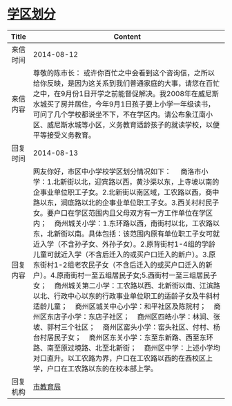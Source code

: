 # <a href="http://www.shangluo.gov.cn/zmhd/ldxxxx.jsp?urltype=leadermail.LeaderMailContentUrl&wbtreeid=1112&leadermailid=2652">学区划分</a>
| Title |                                                                                                                                                                                                                                                                                       Content                                                                                                                                                                                                                                                                                        |
|:-----:|--------------------------------------------------------------------------------------------------------------------------------------------------------------------------------------------------------------------------------------------------------------------------------------------------------------------------------------------------------------------------------------------------------------------------------------------------------------------------------------------------------------------------------------------------------------------------------------|
| 来信时间  | 2014-08-12                                                                                                                                                                                                                                                                                                                                                                                                                                                                                                                                                                           |
| 来信内容  | 尊敬的陈市长： 或许你百忙之中会看到这个咨询信，之所以给你反映，是因为这关系到我们普通家庭的大事，请您在百忙之中，在9月份1日开学之前能督促解决。我2008年在威尼斯水城买了房并居住，今年9月1日孩子要上小学一年级读书，可问了几个学校都说坐不下，不在学区内。请公布象江南小区、威尼斯水城等小区，义务教育适龄孩子的就读学校，以便平等接受义务教育。                                                                                                                                                                                                                                                                                                                                                                                                         |
| 回复时间  | 2014-08-13                                                                                                                                                                                                                                                                                                                                                                                                                                                                                                                                                                           |
| 回复内容  | 网友你好，市区中小学校学区划分情况如下：     商洛市小学：1.北新街以北，迎宾路以西，黄沙渠以东，上寺坡以南的企事业单位职工子女。2.北新街以南区域，工农路以西，商中路以东，涧底路以北的企事业单位职工子女。3.西关村村民子女。要户口在学区范围内且父母双方有一方工作单位在学区内；    商州城关小学：1.东环路以西，南街村以北，工农路以东，北新街以南。具体包括：该范围内原有单位职工子女可就近入学（不含孙子女、外孙子女）。2.原背街村1-4组的学龄儿童可就近入学（不含后迁入的或买户口迁入的新户）。3.原东街村1-2组老农民子女（不含后迁入的或买户口迁入的新户）。4.原南街村一至五组居民子女;5.西街村一至三组居民子女；    商州城关第二小学：工农路以西、北新街以南、江滨路以北、行政中心以东的行政事业单位职工的适龄子女及牛斜村适龄儿童；    商州区城关中心小学：和平社区及陈院村；    商州区东店子小学：东店子社区；    商州区四皓小学：林涧、张坡、郭村三个社区；    商州区窑头小学：窑头社区、付村、杨台村居民子女；    商州区东关小学：东至东新路、西至东环路、南至原过境路、北至北新街；    商州区中学：上述小学均对口直升。以工农路为界，户口在工农路以西的在西校区上学，户口在工农路以东的在校本部上学。 |
| 回复机构  | <a href="../../category/agencies/市教育局.md">市教育局</a>                                                                                                                                                                                                                                                                                                                                                                                                                                                                                                                                   |